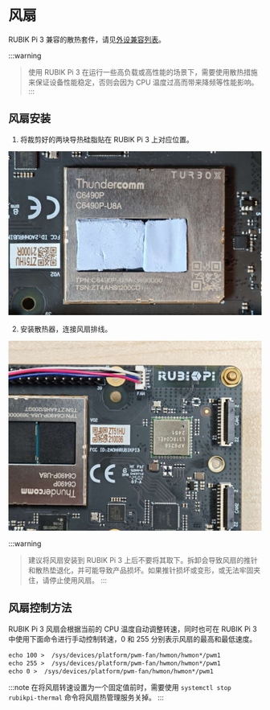 # 风扇

RUBIK Pi 3 兼容的散热套件，请见[外设兼容列表](/peripheral-compatibility-list.md)。

:::warning
>
> 使用 RUBIK Pi 3 在运行一些高负载或高性能的场景下，需要使用散热措施来保证设备性能稳定，否则会因为 CPU 温度过高而带来降频等性能影响。
:::

## 风扇安装

1. 将裁剪好的两块导热硅脂贴在 RUBIK Pi 3 上对应位置。

![](../images/20250220-095205.jpg)


2. 安装散热器，连接风扇排线。

  ![](../images/20250314-155449.jpg)

  :::warning
  >
  > 建议将风扇安装到 RUBIK Pi 3 上后不要将其取下。拆卸会导致风扇的推针和散热垫退化，并可能导致产品损坏。如果推针损坏或变形，或无法牢固夹住，请停止使用风扇。
  :::

## 风扇控制方法

RUBIK Pi 3 风扇会根据当前的 CPU 温度自动调整转速，同时也可在 RUBIK Pi 3 中使用下面命令进行手动控制转速，0 和 255 分别表示风扇的最高和最低速度。

```shell
echo 100 >  /sys/devices/platform/pwm-fan/hwmon/hwmon*/pwm1
echo 255 >  /sys/devices/platform/pwm-fan/hwmon/hwmon*/pwm1
echo 0 >  /sys/devices/platform/pwm-fan/hwmon/hwmon*/pwm1
```

:::note
在将风扇转速设置为一个固定值前时，需要使用 `systemctl stop rubikpi-thermal` 命令将风扇热管理服务关掉。
:::
